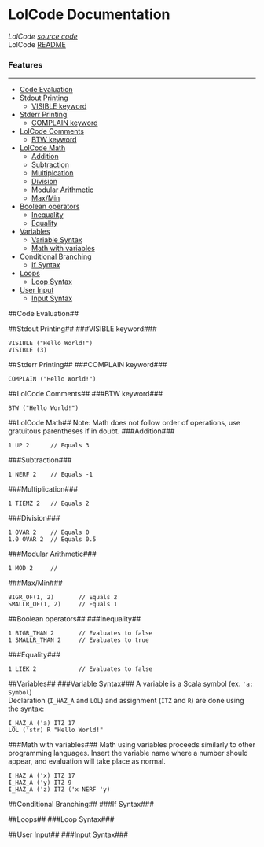 LolCode Documentation
================================
*LolCode [source code](https://github.com/calvinmm/lolcode-dsl)*  
LolCode [README](https://github.com/calvinmm/lolcode-dsl/blob/master/README.md)

### Features
-------------------------
- [Code Evaluation](#code-evaluation)  
- [Stdout Printing](#stdout)  
  -  [VISIBLE keyword](#stdout-visible)
- [Stderr Printing](#stderr)  
  -  [COMPLAIN keyword](#stderr-complain)  
- [LolCode Comments](#comments) 
  -  [BTW keyword](#comments-btw)  
- [LolCode Math](#math)
  - [Addition](#math-up)  
  - [Subtraction](#math-nerf) 
  - [Multiplcation](#math-tiemz)  
  - [Division](#math-ovar)  
  - [Modular Arithmetic](#math-mod)  
  - [Max/Min](#math-max)  
- [Boolean operators](#boolean)  
  - [Inequality](#boolean-biggr)   
  - [Equality](#boolean-liek)  
- [Variables](#variables)  
  - [Variable Syntax](#variable-syntax)
  - [Math with variables](#variable-math)  
- [Conditional Branching](#if-statements)  
  - [If Syntax](#if-keywords)  
- [Loops](#loops)  
  - [Loop Syntax](#loop-syntax)  
- [User Input](#input)  
  - [Input Syntax](#input-syntax)  


##Code Evaluation##


##Stdout Printing##
###VISIBLE keyword###

	VISIBLE ("Hello World!")  
	VISIBLE (3)


##Stderr Printing##
###COMPLAIN keyword###

	COMPLAIN ("Hello World!")



##LolCode Comments##
###BTW keyword###

	BTW ("Hello World!")

##LolCode Math##
Note: Math does not follow order of operations, use gratuitous parentheses if in doubt.
###Addition###

	1 UP 2		// Equals 3

###Subtraction###

	1 NERF 2	// Equals -1

###Multiplication###

	1 TIEMZ 2	// Equals 2

###Division###

	1 OVAR 2	// Equals 0
	1.0 OVAR 2	// Equals 0.5


###Modular Arithmetic###

	1 MOD 2		// 

###Max/Min###

	BIGR_OF(1, 2)		// Equals 2
	SMALLR_OF(1, 2)		// Equals 1

##Boolean operators##
###Inequality##

    1 BIGR_THAN 2		// Evaluates to false
    1 SMALLR_THAN 2		// Evaluates to true

###Equality###

	1 LIEK 2			// Evaluates to false


##Variables##
###Variable Syntax###
A variable is a Scala symbol (ex. `'a: Symbol`)  
Declaration (`I_HAZ_A` and `LOL`) and assignment (`ITZ` and `R`) are done using the syntax:

	I_HAZ_A ('a) ITZ 17
	LOL ('str) R "Hello World!"

###Math with variables###
Math using variables proceeds similarly to other programming languages. Insert the variable name where a number should appear, and evaluation will take place as normal.
	
	I_HAZ_A ('x) ITZ 17
	I_HAZ_A ('y) ITZ 9
	I_HAZ_A ('z) ITZ ('x NERF 'y)

 
##Conditional Branching##
###If Syntax###


##Loops##
###Loop Syntax###


##User Input##
###Input Syntax###

